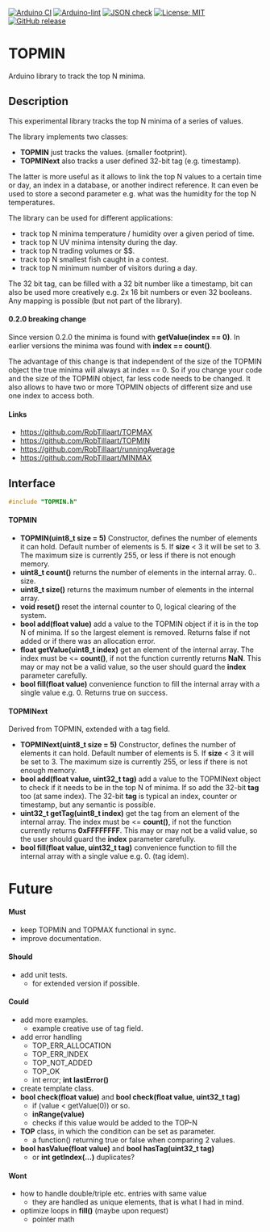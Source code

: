 
[![Arduino CI](https://github.com/RobTillaart/TOPMIN/workflows/Arduino%20CI/badge.svg)](https://github.com/marketplace/actions/arduino_ci)
[![Arduino-lint](https://github.com/RobTillaart/TOPMIN/actions/workflows/arduino-lint.yml/badge.svg)](https://github.com/RobTillaart/TOPMIN/actions/workflows/arduino-lint.yml)
[![JSON check](https://github.com/RobTillaart/TOPMIN/actions/workflows/jsoncheck.yml/badge.svg)](https://github.com/RobTillaart/TOPMIN/actions/workflows/jsoncheck.yml)
[![License: MIT](https://img.shields.io/badge/license-MIT-green.svg)](https://github.com/RobTillaart/TOPMIN/blob/master/LICENSE)
[![GitHub release](https://img.shields.io/github/release/RobTillaart/TOPMIN.svg?maxAge=3600)](https://github.com/RobTillaart/TOPMIN/releases)


# TOPMIN

Arduino library to track the top N minima.


## Description

This experimental library tracks the top N minima of a series of values. 

The library implements two classes:
- **TOPMIN** just tracks the values. (smaller footprint).
- **TOPMINext** also tracks a user defined 32-bit tag (e.g. timestamp).

The latter is more useful as it allows to link the top N values to a certain time
or day, an index in a database, or another indirect reference.
It can even be used to store a second parameter e.g. what was the humidity for
the top N temperatures.

The library can be used for different applications:
- track top N minima temperature / humidity over a given period of time.
- track top N UV minima intensity during the day.
- track top N trading volumes or $$.
- track top N smallest fish caught in a contest.
- track top N minimum number of visitors during a day.

The 32 bit tag, can be filled with a 32 bit number like a timestamp, bit can also
be used more creatively e.g. 2x 16 bit numbers or even 32 booleans. 
Any mapping is possible (but not part of the library).


#### 0.2.0 breaking change

Since version 0.2.0 the minima is found with **getValue(index == 0)**.
In earlier versions the minima was found with **index == count()**.

The advantage of this change is that independent of the size of the TOPMIN
object the true minima will always at index == 0. So if you change your code
and the size of the TOPMIN object, far less code needs to be changed. 
It also allows to have two or more TOPMIN objects of different size and use one 
index to access both.


#### Links

- https://github.com/RobTillaart/TOPMAX
- https://github.com/RobTillaart/TOPMIN
- https://github.com/RobTillaart/runningAverage
- https://github.com/RobTillaart/MINMAX


## Interface

```cpp
#include "TOPMIN.h"
```

#### TOPMIN

- **TOPMIN(uint8_t size = 5)** Constructor, defines the number of elements it can hold.
Default number of elements is 5. If **size** < 3 it will be set to 3.
The maximum size is currently 255, or less if there is not enough memory.
- **uint8_t count()** returns the number of elements in the internal array. 0.. size.
- **uint8_t size()** returns the maximum number of elements in the internal array. 
- **void reset()** reset the internal counter to 0, logical clearing of the system.
- **bool add(float value)** add a value to the TOPMIN object if it is in the top N of minima.
If so the largest element is removed.
Returns false if not added or if there was an allocation error.
- **float getValue(uint8_t index)** get an element of the internal array.
The index must be <= **count()**, if not the function currently returns **NaN**.
This may or may not be a valid value, so the user should guard the **index** parameter carefully.
- **bool fill(float value)** convenience function to fill the internal array 
with a single value e.g. 0. Returns true on success.


#### TOPMINext

Derived from TOPMIN, extended with a tag field.

- **TOPMINext(uint8_t size = 5)** Constructor, defines the number of elements it can hold.
Default number of elements is 5. If **size** < 3 it will be set to 3.
The maximum size is currently 255, or less if there is not enough memory.
- **bool add(float value, uint32_t tag)** add a value to the TOPMINext object to check if
it needs to be in the top N of minima. If so add the 32-bit **tag** too (at same index).
The 32-bit **tag** is typical an index, counter or timestamp, but any semantic is possible.
- **uint32_t getTag(uint8_t index)** get the tag from an element of the internal array.
The index must be <= **count()**, if not the function currently returns **0xFFFFFFFF**.
This may or may not be a valid value, so the user should guard the **index** parameter carefully.
- **bool fill(float value, uint32_t tag)** convenience function to fill the internal array 
with a single value e.g. 0. (tag idem).


# Future

#### Must

- keep TOPMIN and TOPMAX functional in sync.
- improve documentation.


#### Should

- add unit tests.
  - for extended version if possible.


#### Could

- add more examples.
  - example creative use of tag field.
- add error handling
  - TOP_ERR_ALLOCATION
  - TOP_ERR_INDEX
  - TOP_NOT_ADDED
  - TOP_OK
  - int error; **int lastError()**
- create template class.
- **bool check(float value)** and **bool check(float value, uint32_t tag)**
  - if (value < getValue(0)) or so.
  - **inRange(value)**
  - checks if this value would be added to the TOP-N
- **TOP** class, in which the condition can be set as parameter.
  - a function() returning true or false when comparing 2 values.
- **bool hasValue(float value)** and **bool hasTag(uint32_t tag)**
  - or **int getIndex(...)** duplicates?


#### Wont

- how to handle double/triple etc. entries with same value
  - they are handled as unique elements, that is what I had in mind.
- optimize loops in **fill()** (maybe upon request)
  - pointer math

